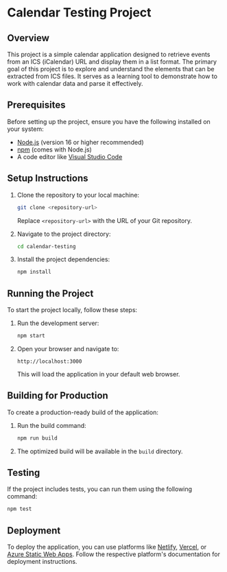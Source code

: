 # Calendar Testing Project

## Overview

This project is a simple calendar application designed to retrieve events from an ICS (iCalendar) URL and display them in a list format. The primary goal of this project is to explore and understand the elements that can be extracted from ICS files. It serves as a learning tool to demonstrate how to work with calendar data and parse it effectively.

## Prerequisites

Before setting up the project, ensure you have the following installed on your system:

- [Node.js](https://nodejs.org/) (version 16 or higher recommended)
- [npm](https://www.npmjs.com/) (comes with Node.js)
- A code editor like [Visual Studio Code](https://code.visualstudio.com/)

## Setup Instructions

1. Clone the repository to your local machine:
   ```bash
   git clone <repository-url>
   ```
   Replace `<repository-url>` with the URL of your Git repository.

2. Navigate to the project directory:
   ```bash
   cd calendar-testing
   ```

3. Install the project dependencies:
   ```bash
   npm install
   ```

## Running the Project

To start the project locally, follow these steps:

1. Run the development server:
   ```bash
   npm start
   ```

2. Open your browser and navigate to:
   ```
   http://localhost:3000
   ```

   This will load the application in your default web browser.

## Building for Production

To create a production-ready build of the application:

1. Run the build command:
   ```bash
   npm run build
   ```

2. The optimized build will be available in the `build` directory.

## Testing

If the project includes tests, you can run them using the following command:
```bash
npm test
```

## Deployment

To deploy the application, you can use platforms like [Netlify](https://www.netlify.com/), [Vercel](https://vercel.com/), or [Azure Static Web Apps](https://azure.microsoft.com/en-us/services/app-service/static/). Follow the respective platform's documentation for deployment instructions.


